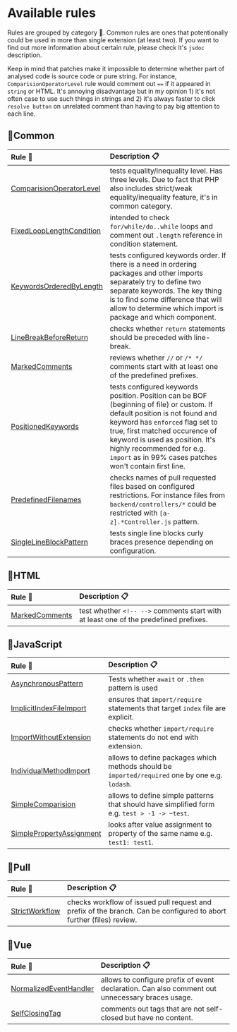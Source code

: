 # Available rules

Rules are grouped by category 📐. Common rules are ones that potentionally could be used in more than single extension (at least two). If you want to find out more information about certain rule, please check it's `jsdoc` description.

Keep in mind that patches make it impossible to determine whether part of analysed code is source code or pure string. For instance, `ComparisionOperatorLevel` rule would comment out `==` if it appeared in `string` or HTML. It's annoying disadvantage but in my opinion 1) it's not often case to use such things in strings and 2) it's always faster to click `resolve button` on unrelated comment than having to pay big attention to each line.

## 📐Common

| Rule 📌                                                                     | Description 📋                                                                                                                                                                                                                                                                                                           |
| :-------------------------------------------------------------------------- | :----------------------------------------------------------------------------------------------------------------------------------------------------------------------------------------------------------------------------------------------------------------------------------------------------------------------- |
| [ComparisionOperatorLevel](../src/rules/v1/common/ComparisionOperatorLevel.js) | tests equality/inequality level. Has three levels. Due to fact that PHP also includes strict/weak equality/inequality feature, it's in common category.                                                                                                                                                                  |
| [FixedLoopLengthCondition](../src/rules/v1/common/FixedLoopLengthCondition.js) | intended to check `for/while/do..while` loops and comment out `.length` reference in condition statement.                                                                                                                                                                                                                |
| [KeywordsOrderedByLength](../src/rules/v1/common/KeywordsOrderedByLength.js)   | tests configured keywords order. If there is a need in ordering packages and other imports separately try to define two separate keywords. The key thing is to find some difference that will allow to determine which import is package and which component.                                                            |
| [LineBreakBeforeReturn](../src/rules/v1/common/LineBreakBeforeReturn.js)       | checks whether `return` statements should be preceded with line-break.                                                                                                                                                                                                                                                   |
| [MarkedComments](../src/rules/v1/common/MarkedComments.js)                     | reviews whether `//` or `/* */` comments start with at least one of the predefined prefixes.                                                                                                                                                                                                                             |
| [PositionedKeywords](../src/rules/v1/common/PositionedKeywords.js)             | tests configured keywords position. Position can be BOF (beginning of file) or custom. If default position is not found and keyword has `enforced` flag set to true, first matched occurence of keyword is used as position. It's highly recommended for e.g. `import` as in 99% cases patches won't contain first line. |
| [PredefinedFilenames](../src/rules/v1/common/PredefinedFilenames.js)           | checks names of pull requested files based on configured restrictions. For instance files from `backend/controllers/*` could be restricted with `[a-z].*Controller.js` pattern.                                                                                                                                          |
| [SingleLineBlockPattern](../src/rules/v1/common/SingleLineBlockPattern.js)     | tests single line blocks curly braces presence depending on configuration.                                                                                                                                                                                                                                               |

## 📐HTML

| Rule 📌                                               | Description 📋                                                                       |
| :---------------------------------------------------- | :----------------------------------------------------------------------------------- |
| [MarkedComments](../src/rules/v1/html/MarkedComments.js) | test whether `<!-- -->` comments start with at least one of the predefined prefixes. |

## 📐JavaScript

| Rule 📌                                                                 | Description 📋                                                                                  |
| :---------------------------------------------------------------------- | :---------------------------------------------------------------------------------------------- |
| [AsynchronousPattern](../src/rules/v1/js/AsynchronousPattern.js)           | Tests whether `await` or `.then` pattern is used                                                |
| [ImplicitIndexFileImport](../src/rules/v1/js/ImplicitIndexFileImport.js)   | ensures that `import/require` statements that target `index` file are explicit.                 |
| [ImportWithoutExtension](../src/rules/v1/js/ImportWithoutExtension.js)     | checks whether `import/require` statements do not end with extension.                           |
| [IndividualMethodImport](../src/rules/v1/js/IndividualMethodImport.js)     | allows to define packages which methods should be `imported/required` one by one e.g. `lodash`. |
| [SimpleComparision](../src/rules/v1/js/SimpleComparision.js)               | allows to define simple patterns that should have simplified form e.g. `test > -1 -> ~test`.    |
| [SimplePropertyAssignment](../src/rules/v1/js/SimplePropertyAssignment.js) | looks after value assignment to property of the same name e.g. `test1: test1`.                  |

## 📐Pull

| Rule 📌                                               | Description 📋                                                                                                      |
| :---------------------------------------------------- | :------------------------------------------------------------------------------------------------------------------ |
| [StrictWorkflow](../src/rules/v1/pull/StrictWorkflow.js) | checks workflow of issued pull request and prefix of the branch. Can be configured to abort further (files) review. |

## 📐Vue

| Rule 📌                                                              | Description 📋                                                                                  |
| :------------------------------------------------------------------- | :---------------------------------------------------------------------------------------------- |
| [NormalizedEventHandler](../src/rules/v1/vue/NormalizedEventHandler.js) | allows to configure prefix of event declaration. Can also comment out unnecessary braces usage. |
| [SelfClosingTag](../src/rules/v1/vue/SelfClosingTag.js)                 | comments out tags that are not self-closed but have no content.                                 |
